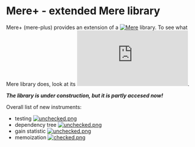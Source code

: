 # Mere+ - extended Mere library

Mere+ (mere-plus) provides an extension of a [![Mere](https://github.com/GlaDos28/mere)]() library.
To see what Mere library does, look at its [![README](https://github.com/GlaDos28/mere/blob/master/README.md)]().

***The library is under construction, but it is partly accesed now!***

Overall list of new instruments:

- testing [![unchecked.png](https://s27.postimg.org/3npt6xm9f/unchecked_1.png)](https://postimg.org/image/qcf06i3n3/)
- dependency tree [![unchecked.png](https://s27.postimg.org/3npt6xm9f/unchecked_1.png)](https://postimg.org/image/qcf06i3n3/)
- gain statistic [![unchecked.png](https://s27.postimg.org/3npt6xm9f/unchecked_1.png)](https://postimg.org/image/qcf06i3n3/)
- memoization [![checked.png](https://s24.postimg.org/4ar2fhkk5/checked.png)](https://postimg.org/image/wnmk5y6a9/)

